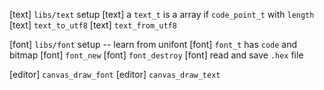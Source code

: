 [text] `libs/text` setup
[text] a `text_t` is a array if `code_point_t` with `length`
[text] `text_to_utf8`
[text] `text_from_utf8`

[font] `libs/font` setup -- learn from unifont
[font] `font_t` has `code` and bitmap
[font] `font_new`
[font] `font_destroy`
[font] read and save `.hex` file

[editor] `canvas_draw_font`
[editor] `canvas_draw_text`
